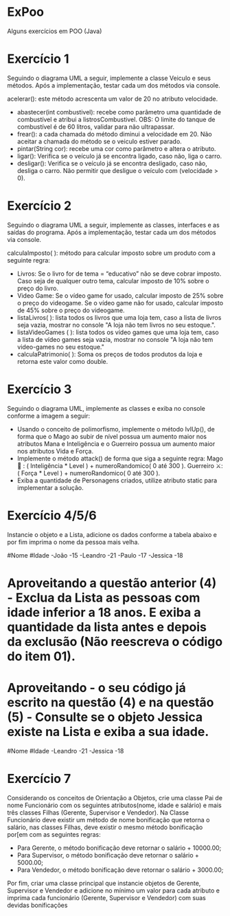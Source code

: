 # ExPoo
Alguns exercícios em POO (Java)

# Exercício 1
Seguindo o diagrama UML a seguir, implemente a classe Veiculo e seus métodos. Após a implementação, testar cada um dos métodos via console.

acelerar(): este método acrescenta um valor de 20 no atributo velocidade.
- abastecer(int combustivel): recebe como parâmetro uma quantidade de combustível e atribui a listrosCombustivel. OBS: O limite do tanque de combustível é de 60 litros, validar para não ultrapassar.
- frear(): a cada chamada do método diminui a velocidade em 20. Não aceitar a chamada do método se o veiculo estiver parado.
- pintar(String cor): recebe uma cor como parâmetro e altera o atributo.
- ligar(): Verifica se o veículo já se encontra ligado, caso não, liga o carro.
- desligar(): Verifica se o veículo já se encontra desligado, caso não, desliga o carro. Não permitir que desligue o veículo com (velocidade > 0).

# Exercício 2
Seguindo o diagrama UML a seguir, implemente as classes, interfaces e as saídas do programa. Após a implementação, testar cada um dos métodos via console.

calculaImposto( ): método para calcular imposto sobre um produto com a seguinte regra:
- Livros: Se o livro for de tema = “educativo” não se deve cobrar imposto. Caso seja de qualquer outro tema, calcular imposto de 10% sobre o preço do livro.
- Video Game: Se o vídeo game for usado, calcular imposto de 25% sobre o preço do videogame. Se o vídeo game não for usado, calcular imposto de 45% sobre o preço do videogame.
- listaLivros( ): lista todos os livros que uma loja tem, caso a lista de livros seja vazia, mostrar no console "A loja não tem livros no seu estoque.".
- listaVideoGames ( ): lista todos os vídeo games que uma loja tem, caso a lista de vídeo games seja vazia, mostrar no console "A loja não tem video-games no seu estoque."
- calculaPatrimonio( ): Soma os preços de todos produtos da loja e retorna este valor como double.

# Exercício 3
Seguindo o diagrama UML, implemente as classes e exiba no console conforme a imagem a seguir:

- Usando o conceito de polimorfismo, implemente o método lvlUp(), de forma que o Mago ao subir de nível possua um aumento maior nos atributos Mana e Inteligência e o Guerreiro possua um aumento maior nos atributos Vida e Força.
- Implemente o método attack() de forma que siga a seguinte regra: Mago 🧹 : ( Inteligência * Level ) + numeroRandomico( 0 até 300 ). Guerreiro ⚔: ( Força * Level ) + numeroRandomico( 0 até 300 ).
- Exiba a quantidade de Personagens criados, utilize atributo static para implementar a solução.

# Exercício 4/5/6
Instancie o objeto e a Lista<Pessoa>, adicione os dados conforme a tabela abaixo e por fim imprima o nome da pessoa mais velha.

#Nome      #Idade
-João       -15
-Leandro    -21
-Paulo      -17
-Jessica    -18

# Aproveitando a questão anterior (4) - Exclua da Lista as pessoas com idade inferior a 18 anos. E exiba a quantidade da lista antes e depois da exclusão (Não reescreva o código do item 01).
  
# Aproveitando - o seu código já escrito na questão (4) e na questão (5) - Consulte se o objeto Jessica existe na Lista e exiba a sua idade.

 #Nome     #Idade
-Leandro    -21
-Jessica    -18  

# Exercício 7
Considerando os conceitos de Orientação a Objetos, crie uma classe Pai de nome Funcionário com os seguintes atributos(nome, idade e salário) e mais três classes Filhas (Gerente, Supervisor e Vendedor). Na Classe Funcionário deve existir um método de nome bonificação que retorna o salário, nas classes Filhas, deve existir o mesmo método bonificação por[em com as seguintes regras:
  
- Para Gerente, o método bonificação deve retornar o salário + 10000.00;
- Para Supervisor, o método bonificação deve retornar o salário + 5000.00;
- Para Vendedor, o método bonificação deve retornar o salário + 3000.00;
  
Por fim, criar uma classe principal que instancie objetos de Gerente, Supervisor e Vendedor e adicione no mínimo um valor para cada atributo e imprima cada funcionário (Gerente, Supervisor e Vendedor) com suas devidas bonificações
